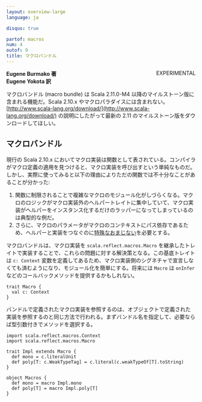 ```yaml
---
layout: overview-large
language: ja

disqus: true

partof: macros
num: 4
outof: 9
title: マクロバンドル
---
```

<span class="label warning" style="float: right;">EXPERIMENTAL</span>

**Eugene Burmako 著**<br>
**Eugene Yokota 訳**

マクロバンドル (macro bundle) は Scala 2.11.0-M4 以降のマイルストーン版に含まれる機能だ。Scala 2.10.x やマクロパラダイスには含まれない。[http://www.scala-lang.org/download/](http://www.scala-lang.org/download/) の説明にしたがって最新の 2.11 のマイルストーン版をダウンロードしてほしい。

## マクロバンドル

現行の Scala 2.10.x においてマクロ実装は関数として表されている。コンパイラがマクロ定義の適用を見つけると、マクロ実装を呼び出すという単純なものだ。しかし、実際に使ってみると以下の理由によりただの関数では不十分なことがあることが分かった:

<ol>
<li>関数に制限されることで複雑なマクロのモジュール化がしづらくなる。マクロのロジックがマクロ実装外のヘルパートレイトに集中していて、マクロ実装がヘルパーをインスタンス化するだけのラッパーになってしまっているのは典型的な例だ。</li>
<li>さらに、マクロのパラメータがマクロのコンテキストにパス依存であるため、ヘルパーと実装をつなぐのに<a href="/ja/overviews/macros/overview.html#writing_bigger_macros">特殊なおまじない</a>を必要とする。</li>
</ol>

マクロバンドルは、マクロ実装を `scala.reflect.macros.Macro` を継承したトレイトで実装することで、これらの問題に対する解決策となる。この基底トレイトは `c: Context` 変数を定義してあるため、マクロ実装側のシグネチャで宣言しなくても済むようになり、モジュール化を簡単にする。将来には `Macro` は `onInfer` などのコールバックメソッドを提供するかもしれない。

    trait Macro {
      val c: Context
    }

バンドルで定義されたマクロ実装を参照するのは、オブジェクトで定義された実装を参照するのと同じ方法で行われる。まずバンドル名を指定して、必要ならば型引数付きでメソッドを選択する。

    import scala.reflect.macros.Context
    import scala.reflect.macros.Macro

    trait Impl extends Macro {
      def mono = c.literalUnit
      def poly[T: c.WeakTypeTag] = c.literal(c.weakTypeOf[T].toString)
    }

    object Macros {
      def mono = macro Impl.mono
      def poly[T] = macro Impl.poly[T]
    }
